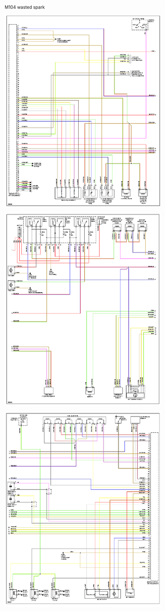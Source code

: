 M104 wasted spark

![x](OEM-Docs/Mercedes/1997-e320-1.png)

![x](OEM-Docs/Mercedes/1997-e320-2.png)

![x](OEM-Docs/Mercedes/1997-e320-3.png)

